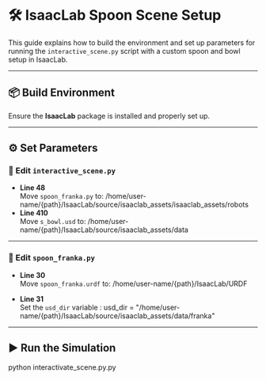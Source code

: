 # 🛠️ IsaacLab Spoon Scene Setup

This guide explains how to build the environment and set up parameters for running the `interactive_scene.py` script with a custom spoon and bowl setup in IsaacLab.

---

## 📦 Build Environment

Ensure the **IsaacLab** package is installed and properly set up.

---

## ⚙️ Set Parameters

### 🔧 Edit `interactive_scene.py`

- **Line 48**  
  Move `spoon_franka.py` to:  /home/user-name/{path}/IsaacLab/source/isaaclab_assets/isaaclab_assets/robots
- **Line 410**  
Move `s_bowl.usd` to:  /home/user-name/{path}/IsaacLab/source/isaaclab_assets/data
---

### 🔧 Edit `spoon_franka.py`

- **Line 30**  
Move `spoon_franka.urdf` to:  /home/user-name/{path}/IsaacLab/URDF


- **Line 31**  
Set the `usd_dir` variable :  usd_dir = "/home/user-name/{path}/IsaacLab/source/isaaclab_assets/data/franka"

---
## ▶️ Run the Simulation
python interactivate_scene.py.py



